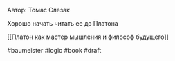 Автор: Томас Слезак

Хорошо начать читать ее до Платона

[[Платон как мастер мышления и философ будущего]]

#baumeister #logic #book 
#draft